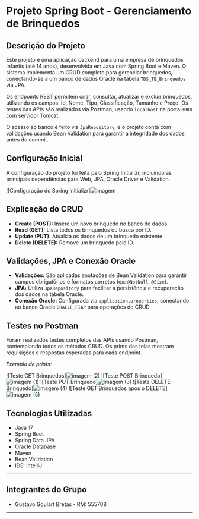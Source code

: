 # Projeto Spring Boot - Gerenciamento de Brinquedos

## Descrição do Projeto

Este projeto é uma aplicação backend para uma empresa de brinquedos infantis (até 14 anos), desenvolvida em Java com Spring Boot e Maven. O sistema implementa um CRUD completo para gerenciar brinquedos, conectando-se a um banco de dados Oracle na tabela `TDS_TB_Brinquedos` via JPA.

Os endpoints REST permitem criar, consultar, atualizar e excluir brinquedos, utilizando os campos: Id, Nome, Tipo, Classificação, Tamanho e Preço. Os testes das APIs são realizados via Postman, usando `localhost` na porta `8080` com servidor Tomcat.

O acesso ao banco é feito via `JpaRepository`, e o projeto conta com validações usando Bean Validation para garantir a integridade dos dados antes do commit.

## Configuração Inicial

A configuração do projeto foi feita pelo Spring Initializr, incluindo as principais dependências para Web, JPA, Oracle Driver e Validation.

![Configuração do Spring Initializr]![imagem](https://github.com/user-attachments/assets/2ce832a4-9143-4977-8974-c5882e37b400)


## Explicação do CRUD

- **Create (POST):** Insere um novo brinquedo no banco de dados.  
- **Read (GET):** Lista todos os brinquedos ou busca por ID.  
- **Update (PUT):** Atualiza os dados de um brinquedo existente.  
- **Delete (DELETE):** Remove um brinquedo pelo ID.

## Validações, JPA e Conexão Oracle

- **Validações:** São aplicadas anotações de Bean Validation para garantir campos obrigatórios e formatos corretos (ex: `@NotNull`, `@Size`).  
- **JPA:** Utiliza `JpaRepository` para facilitar a persistência e recuperação dos dados na tabela Oracle.  
- **Conexão Oracle:** Configurada via `application.properties`, conectando ao banco Oracle `ORACLE_FIAP` para operações de CRUD.

## Testes no Postman

Foram realizados testes completos das APIs usando Postman, contemplando todos os métodos CRUD. Os prints das telas mostram requisições e respostas esperadas para cada endpoint.

*Exemplo de prints:*

![Teste GET Brinquedos]![imagem (2)](https://github.com/user-attachments/assets/a51254b6-2b16-47ab-b751-5178036896e8)
![Teste POST Brinquedo]![imagem (1)](https://github.com/user-attachments/assets/c04a2b7b-5c5f-43e3-90ad-638f8cbaebcf)
![Teste PUT Brinquedo]![imagem (3)](https://github.com/user-attachments/assets/fb174671-e2ef-4e06-9d63-ead0a237ca87)
![Teste DELETE Brinquedo]![imagem (4)](https://github.com/user-attachments/assets/57e263a4-9c7c-4337-8a62-ee7fab0206c6)
![Teste GET Brinquedos após o DELETE]![imagem (5)](https://github.com/user-attachments/assets/a64f3d35-b562-4ad1-9a95-df1026f04bb7)


## Tecnologias Utilizadas

- Java 17  
- Spring Boot  
- Spring Data JPA  
- Oracle Database  
- Maven  
- Bean Validation  
- IDE: IntelliJ

---

## Integrantes do Grupo

- Gustavo Goulart Bretas - RM: 555708 

---

